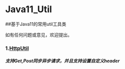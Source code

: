 # Java11_Util
##基于Java11的常用util工具类

如有任何问题或意见，欢迎提出。

### 1.[HttpUtil](https://github.com/cvzm/Java11_Util/blob/master/src/main/java/util/HttpUtil.java)
##### 支持Get,Post同步异步请求，并且支持设置自定义header